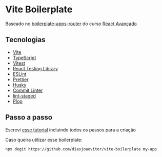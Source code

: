 # Vite Boilerplate

Baseado no [boilerplate-apps-router](https://github.com/React-Avancado/boilerplate-apps-router) do curso [React Avançado](https://reactavancado.com.br/)

## Tecnologias

- [Vite](https://vitejs.dev/)
- [TypeScript](https://www.typescriptlang.org/)
- [Vitest](https://vitest.dev/)
- [React Testing Library](https://testing-library.com/docs/react-testing-library/intro/)
- [ESLint](https://eslint.org/)
- [Prettier](https://prettier.io/)
- [Husky](https://typicode.github.io/husky/)
- [Commit Linter](https://www.npmjs.com/package/git-commit-msg-linter)
- [lint-staged](https://github.com/lint-staged/lint-staged#readme)
- [Plop](https://plopjs.com/documentation/)

## Passo a passo

Escrevi [esse tutorial](https://www.tabnews.com.br/diasjoaovitor/tutorial-como-criar-um-boilerplate-para-projetos-reactjs-utilizando-o-vite) incluindo todos os passos para a criação

Caso queira utilizar esse boilerplate:

```
npx degit https://github.com/diasjoaovitor/vite-boilerplate my-app
```
